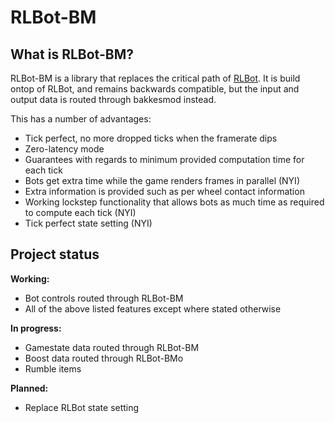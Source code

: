 # RLBot-BM

## What is RLBot-BM?

RLBot-BM is a library that replaces the critical path of [RLBot](https://rlbot.org/). 
It is build ontop of RLBot, and remains backwards compatible, but the input and output data is routed through bakkesmod instead.

This has a number of advantages:
* Tick perfect, no more dropped ticks when the framerate dips
* Zero-latency mode
* Guarantees with regards to minimum provided computation time for each tick
* Bots get extra time while the game renders frames in parallel (NYI)
* Extra information is provided such as per wheel contact information
* Working lockstep functionality that allows bots as much time as required to compute each tick (NYI)
* Tick perfect state setting (NYI)

## Project status

**Working:**
* Bot controls routed through RLBot-BM
* All of the above listed features except where stated otherwise

**In progress:**
* Gamestate data routed through RLBot-BM
* Boost data routed through RLBot-BMo
* Rumble items

**Planned:**
* Replace RLBot state setting
